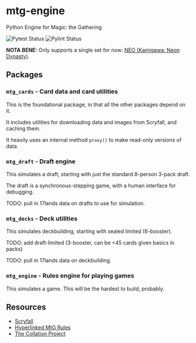 # mtg-engine
Python Engine for Magic: the Gathering

![Pytest Status](https://github.com/machinaut/mtg-engine/actions/workflows/pytest.yml/badge.svg) ![Pylint Status](https://github.com/machinaut/mtg-engine/actions/workflows/pylint.yml/badge.svg)

**NOTA BENE:** Only supports a single set for now: [NEO (Kamigawa: Neon Dynasty)](https://scryfall.com/sets/neo).

## Packages

### `mtg_cards` - Card data and card utilities

This is the foundational package, in that all the other packages depend on it.

It includes utilities for downloading data and images from Scryfall, and caching them.

It heavily uses an internal method `proxy()` to make read-only versions of data.

### `mtg_draft` - Draft engine

This simulates a draft, starting with just the standard 8-person 3-pack draft.

The draft is a synchronous-stepping game, with a human interface for debugging.

TODO: pull in 17lands data on drafts to use for simulation.

### `mtg_decks` - Deck utilities

This simulates deckbuilding, starting with sealed limited (6-booster).

TODO: add draft-limited (3-booster, can be <45 cards given basics in packs)

TODO: pull in 17lands data on deckbuilding

### `mtg_engine` - Rules engine for playing games

This simulates a game.  This will be the hardest to build, probably.

## Resources

* [Scryfall](https://scryfall.com/sets/neo)
* [Hyperlinked MtG Rules](https://yawgatog.com/resources/magic-rules/)
* [The Collation Project](https://www.lethe.xyz/mtg/collation/index.html)
